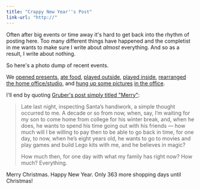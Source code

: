 ```yaml
---
title: "Crappy New Year''s Post"
link-url: "http://"
---
```

<p>Often after big events or time away it's hard to get back into the rhythm of posting here. Too many different things have happened and the completist in me wants to make sure I write about <em>almost</em> everything. And so as a result, I write about nothing.</p>
<p>So here's a photo dump of recent events.</p>
<p>We <a href="http://www.flickr.com/photos/lemon/6571433577/in/photostream">opened presents</a>, <a href="http://www.flickr.com/photos/lemon/6571422947/in/photostream">ate food</a>, <a href="http://www.flickr.com/photos/lemon/6615079425/in/photostream">played outside</a>, <a href="http://www.flickr.com/photos/lemon/6572997381/in/photostream">played inside</a>, <a href="http://www.flickr.com/photos/lemon/6597753707/in/photostream">rearranged the home office/studio</a>, and <a href="http://www.flickr.com/photos/lemon/6617158853/in/photostream">hung up some pictures</a> <a href="http://www.flickr.com/photos/lemon/6617158853/in/photostream">in the office</a>.</p>
<p>I'll end by quoting <a href="http://daringfireball.net/2011/12/merry">Gruber's post simply titled "Merry"</a>:</p>
<blockquote><p>
  Late last night, inspecting Santa’s handiwork, a simple thought occurred to me. A decade or so from now, when, say, I’m waiting for my son to come home from college for his winter break, and, when he does, he wants to spend his time going out with his friends — how much will I be willing to pay then to be able to go back in time, for one day, to now, when he’s eight years old, he wants to go to movies and play games and build Lego kits with me, and he believes in magic?</p>
<p>  How much then, for one day with what my family has right now? How much? Everything.
</p></blockquote>
<p>Merry Christmas. Happy New Year. Only 363 more shopping days until Christmas!</p>
